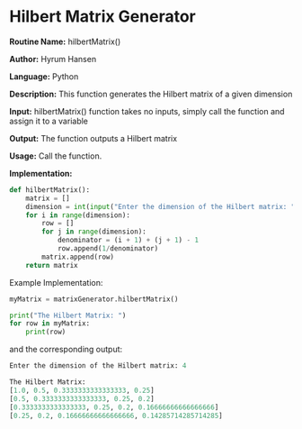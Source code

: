 # Hilbert Matrix Generator

**Routine Name:** hilbertMatrix()

**Author:** Hyrum Hansen

**Language:** Python

**Description:** This function generates the Hilbert matrix of a given dimension

**Input:** hilbertMatrix() function takes no inputs, simply call the function and assign it to a variable

**Output:** The function outputs a Hilbert matrix

**Usage:** Call the function.

**Implementation:**

```python
def hilbertMatrix():
    matrix = []
    dimension = int(input("Enter the dimension of the Hilbert matrix: "))
    for i in range(dimension):
        row = []
        for j in range(dimension):
            denominator = (i + 1) + (j + 1) - 1
            row.append(1/denominator)
        matrix.append(row)
    return matrix
```

Example Implementation:

```python
myMatrix = matrixGenerator.hilbertMatrix()

print("The Hilbert Matrix: ")
for row in myMatrix:
    print(row)
```


and the corresponding output:

```python 
Enter the dimension of the Hilbert matrix: 4

The Hilbert Matrix: 
[1.0, 0.5, 0.3333333333333333, 0.25]
[0.5, 0.3333333333333333, 0.25, 0.2]
[0.3333333333333333, 0.25, 0.2, 0.16666666666666666] 
[0.25, 0.2, 0.16666666666666666, 0.14285714285714285]
```



